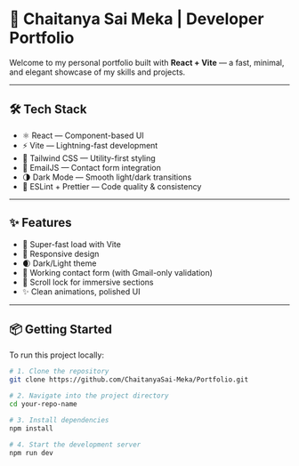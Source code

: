 # 🚀 Chaitanya Sai Meka | Developer Portfolio

Welcome to my personal portfolio built with **React + Vite** — a fast, minimal, and elegant showcase of my skills and projects.

---

## 🛠 Tech Stack

- ⚛️ React — Component-based UI
- ⚡ Vite — Lightning-fast development
- 🎨 Tailwind CSS — Utility-first styling
- 💌 EmailJS — Contact form integration
- 🌗 Dark Mode — Smooth light/dark transitions
- 🧼 ESLint + Prettier — Code quality & consistency

---

## ✨ Features

- 🚀 Super-fast load with Vite
- 📱 Responsive design
- 🌒 Dark/Light theme
- 💬 Working contact form (with Gmail-only validation)
- 🧠 Scroll lock for immersive sections
- ✨ Clean animations, polished UI

---

## 📦 Getting Started

To run this project locally:

```bash
# 1. Clone the repository
git clone https://github.com/ChaitanyaSai-Meka/Portfolio.git

# 2. Navigate into the project directory
cd your-repo-name

# 3. Install dependencies
npm install

# 4. Start the development server
npm run dev
